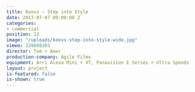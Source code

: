 ```yaml
---
title: Koovs — Step into Style
date: 2017-07-07 00:00:00 Z
categories:
- commercial
position: 13
image: "/uploads/koovs-step-into-style-wide.jpg"
vimeo: 220608303
director: Tom + Amar
production-company: Agile Films
equipment: Arri Alexa Mini + XT, Panavision E Series + Ultra Speeds
layout: project
is-featured: false
is-shown: true
---
```


